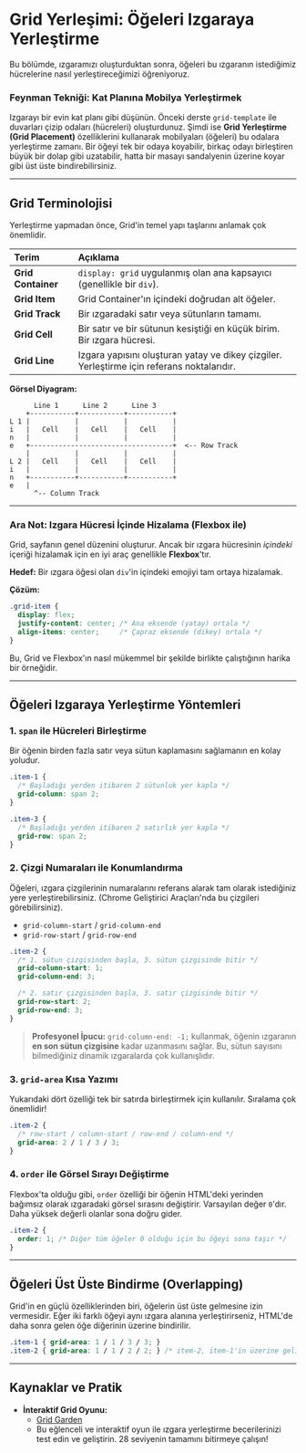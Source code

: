 # Grid Yerleşimi: Öğeleri Izgaraya Yerleştirme

Bu bölümde, ızgaramızı oluşturduktan sonra, öğeleri bu ızgaranın istediğimiz hücrelerine nasıl yerleştireceğimizi öğreniyoruz.

### Feynman Tekniği: Kat Planına Mobilya Yerleştirmek

Izgarayı bir evin kat planı gibi düşünün. Önceki derste `grid-template` ile duvarları çizip odaları (hücreleri) oluşturdunuz. Şimdi ise **Grid Yerleştirme (Grid Placement)** özelliklerini kullanarak mobilyaları (öğeleri) bu odalara yerleştirme zamanı. Bir öğeyi tek bir odaya koyabilir, birkaç odayı birleştiren büyük bir dolap gibi uzatabilir, hatta bir masayı sandalyenin üzerine koyar gibi üst üste bindirebilirsiniz.

---

## Grid Terminolojisi

Yerleştirme yapmadan önce, Grid'in temel yapı taşlarını anlamak çok önemlidir.

| Terim | Açıklama |
| :--- | :--- |
| **Grid Container** | `display: grid` uygulanmış olan ana kapsayıcı (genellikle bir `div`). |
| **Grid Item** | Grid Container'ın içindeki doğrudan alt öğeler. |
| **Grid Track** | Bir ızgaradaki satır veya sütunların tamamı. |
| **Grid Cell** | Bir satır ve bir sütunun kesiştiği en küçük birim. Bir ızgara hücresi. |
| **Grid Line** | Izgara yapısını oluşturan yatay ve dikey çizgiler. Yerleştirme için referans noktalarıdır. |

**Görsel Diyagram:**
```
      Line 1      Line 2      Line 3
    +-----------+-----------+-----------+
L 1 |           |           |           |
i   |   Cell    |   Cell    |   Cell    |
n   |           |           |           |
e   +-----------------------------------+  <-- Row Track
    |           |           |           |
L 2 |   Cell    |   Cell    |   Cell    |
i   |           |           |           |
n   +-----------+-----------+-----------+
e   |
      ^-- Column Track
```

---

### Ara Not: Izgara Hücresi İçinde Hizalama (Flexbox ile)

Grid, sayfanın genel düzenini oluşturur. Ancak bir ızgara hücresinin *içindeki* içeriği hizalamak için en iyi araç genellikle **Flexbox**'tır.

**Hedef:** Bir ızgara öğesi olan `div`'in içindeki emojiyi tam ortaya hizalamak.

**Çözüm:**
```css
.grid-item {
  display: flex;
  justify-content: center; /* Ana eksende (yatay) ortala */
  align-items: center;     /* Çapraz eksende (dikey) ortala */
}
```
Bu, Grid ve Flexbox'ın nasıl mükemmel bir şekilde birlikte çalıştığının harika bir örneğidir.

---

## Öğeleri Izgaraya Yerleştirme Yöntemleri

### 1. `span` ile Hücreleri Birleştirme

Bir öğenin birden fazla satır veya sütun kaplamasını sağlamanın en kolay yoludur.

```css
.item-1 {
  /* Başladığı yerden itibaren 2 sütunluk yer kapla */
  grid-column: span 2; 
}

.item-3 {
  /* Başladığı yerden itibaren 2 satırlık yer kapla */
  grid-row: span 2;
}
```

### 2. Çizgi Numaraları ile Konumlandırma

Öğeleri, ızgara çizgilerinin numaralarını referans alarak tam olarak istediğiniz yere yerleştirebilirsiniz. (Chrome Geliştirici Araçları'nda bu çizgileri görebilirsiniz).

*   `grid-column-start` / `grid-column-end`
*   `grid-row-start` / `grid-row-end`

```css
.item-2 {
  /* 1. sütun çizgisinden başla, 3. sütun çizgisinde bitir */
  grid-column-start: 1;
  grid-column-end: 3;

  /* 2. satır çizgisinden başla, 3. satır çizgisinde bitir */
  grid-row-start: 2;
  grid-row-end: 3;
}
```
> **Profesyonel İpucu:** `grid-column-end: -1;` kullanmak, öğenin ızgaranın **en son sütun çizgisine** kadar uzanmasını sağlar. Bu, sütun sayısını bilmediğiniz dinamik ızgaralarda çok kullanışlıdır.

### 3. `grid-area` Kısa Yazımı

Yukarıdaki dört özelliği tek bir satırda birleştirmek için kullanılır. Sıralama çok önemlidir!

```css
.item-2 {
  /* row-start / column-start / row-end / column-end */
  grid-area: 2 / 1 / 3 / 3;
}
```

### 4. `order` ile Görsel Sırayı Değiştirme

Flexbox'ta olduğu gibi, `order` özelliği bir öğenin HTML'deki yerinden bağımsız olarak ızgaradaki görsel sırasını değiştirir. Varsayılan değer `0`'dır. Daha yüksek değerli olanlar sona doğru gider.

```css
.item-2 {
  order: 1; /* Diğer tüm öğeler 0 olduğu için bu öğeyi sona taşır */
}
```

---

## Öğeleri Üst Üste Bindirme (Overlapping)

Grid'in en güçlü özelliklerinden biri, öğelerin üst üste gelmesine izin vermesidir. Eğer iki farklı öğeyi aynı ızgara alanına yerleştirirseniz, HTML'de daha sonra gelen öğe diğerinin üzerine bindirilir.

```css
.item-1 { grid-area: 1 / 1 / 3 / 3; }
.item-2 { grid-area: 1 / 1 / 2 / 2; } /* item-2, item-1'in üzerine gelir */
```

---

## Kaynaklar ve Pratik

*   **İnteraktif Grid Oyunu:**
    *   [Grid Garden](https://appbrewery.github.io/gridgarden/)
    *   Bu eğlenceli ve interaktif oyun ile ızgara yerleştirme becerilerinizi test edin ve geliştirin. 28 seviyenin tamamını bitirmeye çalışın!
